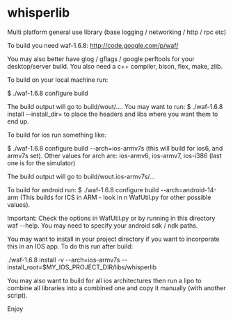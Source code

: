 whisperlib
==========

Multi platform general use library (base logging / networking / http / rpc etc)

To build you need waf-1.6.8:
http://code.google.com/p/waf/

You may also better have glog / gflags / google perftools for your 
desktop/server build. You also need a c++ compiler, bison, flex, make, zlib.

To build on your local machine run:

$ ./waf-1.6.8 configure build

The build output will go to build/wout/.... You may want to run:
$ ./waf-1.6.8 install --install_dir=<your install dir>
to place the headers and libs where you want them to end up.

To build for ios run something like:

$ ./waf-1.6.8 configure build --arch=ios-armv7s
(this will build for ios6, and armv7s set). Other values for arch are:
ios-armv6, ios-armv7, ios-i386  (last one is for the simulator)

The build output will go to build/wout.ios-armv7s/...

To build for android run:
$ ./waf-1.6.8 configure build --arch=android-14-arm
(This builds for ICS in ARM - look in n WafUtil.py for other possible values).

Important:
Check the options in WafUtil.py or by running in this directory waf --help.
You may need to specify your android sdk / ndk paths.


You may want to install in your project directory if you want to incorporate
this in an IOS app. To do this run after build:

./waf-1.6.8 install -v --arch=ios-armv7s --install_root=$MY_IOS_PROJECT_DIR/libs/whisperlib

You may also want to build for all ios architectures then run a lipo to combine
all libraries into a combined one and copy it manually (with another script).

Enjoy


